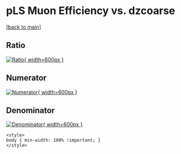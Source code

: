 # pLS Muon Efficiency vs. dzcoarse

[[back to main](./)]



## Ratio

[![Ratio](../mtv/var/pLS_13_eff_dzcoarse.png){ width=600px }](../mtv/var/pLS_13_eff_dzcoarse.pdf)

## Numerator

[![Numerator](../mtv/num/pLS_13_eff_dzcoarse_num0.png){ width=600px }](../mtv/num/pLS_13_eff_dzcoarse_num0.pdf)

## Denominator

[![Denominator](../mtv/den/pLS_13_eff_dzcoarse_den.png){ width=600px }](../mtv/den/pLS_13_eff_dzcoarse_den.pdf)


``` {=html}
<style>
body { min-width: 100% !important; }
</style>
```

